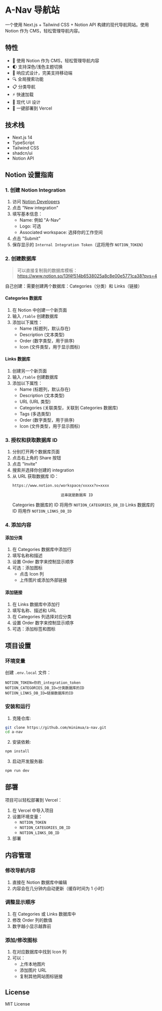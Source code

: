 # A-Nav 导航站

一个使用 Next.js + Tailwind CSS + Notion API 构建的现代导航网站。使用 Notion 作为 CMS，轻松管理导航内容。

## 特性

- 🎯 使用 Notion 作为 CMS，轻松管理导航内容
- 🌓 支持深色/浅色主题切换
- 📱 响应式设计，完美支持移动端
- 🔍 全局搜索功能
- 📋 分类导航
- ⚡ 快速加载
- 🎨 现代 UI 设计
- 🚀 一键部署到 Vercel

## 技术栈

- Next.js 14
- TypeScript
- Tailwind CSS
- shadcn/ui
- Notion API

## Notion 设置指南

### 1. 创建 Notion Integration

1. 访问 [Notion Developers](https://www.notion.so/my-integrations)
2. 点击 "New integration"
3. 填写基本信息：
   - Name: 例如 "A-Nav"
   - Logo: 可选
   - Associated workspace: 选择你的工作空间
4. 点击 "Submit"
5. 保存显示的 `Internal Integration Token`（这将用作 `NOTION_TOKEN`）

### 2. 创建数据库

> 可以直接复制我的数据库模板：https://www.notion.so/13f4f514b6538025a8c8e00e5771ca38?pvs=4

自己创建：需要创建两个数据库：Categories（分类）和 Links（链接）

#### Categories 数据库
1. 在 Notion 中创建一个新页面
2. 输入 `/table` 创建数据库
3. 添加以下属性：
   - Name (标题列，默认存在)
   - Description (文本类型)
   - Order (数字类型，用于排序)
   - Icon (文件类型，用于显示图标)

#### Links 数据库
1. 创建另一个新页面
2. 输入 `/table` 创建数据库
3. 添加以下属性：
   - Name (标题列，默认存在)
   - Description (文本类型)
   - URL (URL 类型)
   - Categories (关联类型，关联到 Categories 数据库)
   - Tags (多选类型)
   - Order (数字类型，用于排序)
   - Icon (文件类型，用于显示图标)

### 3. 授权和获取数据库 ID

1. 分别打开两个数据库页面
2. 点击右上角的 Share 按钮
3. 点击 "Invite"
4. 搜索并选择你创建的 integration
5. 从 URL 获取数据库 ID：
   ```
   https://www.notion.so/workspace/xxxxx?v=xxxx
                                 ↑
                         这串就是数据库 ID
   ```
   Categories 数据库的 ID 将用作 `NOTION_CATEGORIES_DB_ID`
   Links 数据库的 ID 将用作 `NOTION_LINKS_DB_ID`

### 4. 添加内容

#### 添加分类
1. 在 Categories 数据库中添加行
2. 填写名称和描述
3. 设置 Order 数字来控制显示顺序
4. 可选：添加图标
   - 点击 Icon 列
   - 上传图片或添加外部链接

#### 添加链接
1. 在 Links 数据库中添加行
2. 填写名称、描述和 URL
3. 在 Categories 列选择对应分类
4. 设置 Order 数字来控制显示顺序
5. 可选：添加标签和图标

## 项目设置

### 环境变量
创建 `.env.local` 文件：
```env
NOTION_TOKEN=你的_integration_token
NOTION_CATEGORIES_DB_ID=分类数据库的ID
NOTION_LINKS_DB_ID=链接数据库的ID
```

### 安装和运行

1. 克隆仓库:
```bash
git clone https://github.com/minimua/a-nav.git
cd a-nav
```

2. 安装依赖:
```bash
npm install
```

3. 启动开发服务器:
```bash
npm run dev
```

## 部署

项目可以轻松部署到 Vercel：

1. 在 Vercel 中导入项目
2. 设置环境变量：
   - `NOTION_TOKEN`
   - `NOTION_CATEGORIES_DB_ID`
   - `NOTION_LINKS_DB_ID`
3. 部署

## 内容管理

### 修改导航内容
1. 直接在 Notion 数据库中编辑
2. 内容会在几分钟内自动更新（缓存时间为 1 小时）

### 调整显示顺序
1. 在 Categories 或 Links 数据库中
2. 修改 Order 列的数值
3. 数字越小显示越靠前

### 添加/修改图标
1. 在对应数据库中找到 Icon 列
2. 可以：
   - 上传本地图片
   - 添加图片 URL
   - 复制其他网站图标链接

## License

MIT License